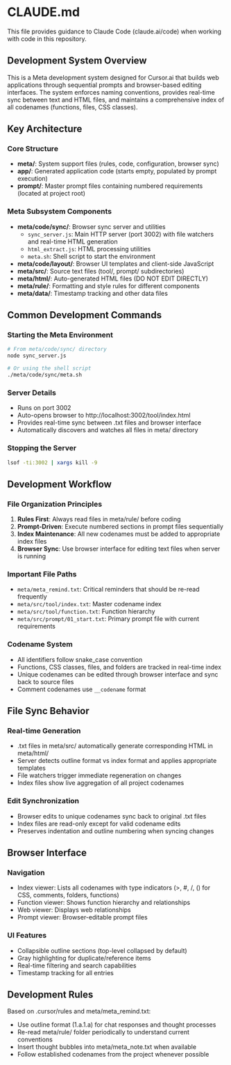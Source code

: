 # CLAUDE.md

This file provides guidance to Claude Code (claude.ai/code) when working with code in this repository.

## Development System Overview

This is a Meta development system designed for Cursor.ai that builds web applications through sequential prompts and browser-based editing interfaces. The system enforces naming conventions, provides real-time sync between text and HTML files, and maintains a comprehensive index of all codenames (functions, files, CSS classes).

## Key Architecture

### Core Structure
- **meta/**: System support files (rules, code, configuration, browser sync)
- **app/**: Generated application code (starts empty, populated by prompt execution)
- **prompt/**: Master prompt files containing numbered requirements (located at project root)

### Meta Subsystem Components
- **meta/code/sync/**: Browser sync server and utilities
  - `sync_server.js`: Main HTTP server (port 3002) with file watchers and real-time HTML generation
  - `html_extract.js`: HTML processing utilities  
  - `meta.sh`: Shell script to start the environment
- **meta/code/layout/**: Browser UI templates and client-side JavaScript
- **meta/src/**: Source text files (tool/, prompt/ subdirectories)
- **meta/html/**: Auto-generated HTML files (DO NOT EDIT DIRECTLY)
- **meta/rule/**: Formatting and style rules for different components
- **meta/data/**: Timestamp tracking and other data files

## Common Development Commands

### Starting the Meta Environment
```bash
# From meta/code/sync/ directory
node sync_server.js

# Or using the shell script
./meta/code/sync/meta.sh
```

### Server Details
- Runs on port 3002
- Auto-opens browser to http://localhost:3002/tool/index.html
- Provides real-time sync between .txt files and browser interface
- Automatically discovers and watches all files in meta/ directory

### Stopping the Server
```bash
lsof -ti:3002 | xargs kill -9
```

## Development Workflow

### File Organization Principles
1. **Rules First**: Always read files in meta/rule/ before coding
2. **Prompt-Driven**: Execute numbered sections in prompt files sequentially  
3. **Index Maintenance**: All new codenames must be added to appropriate index files
4. **Browser Sync**: Use browser interface for editing text files when server is running

### Important File Paths
- `meta/meta_remind.txt`: Critical reminders that should be re-read frequently
- `meta/src/tool/index.txt`: Master codename index
- `meta/src/tool/function.txt`: Function hierarchy
- `meta/src/prompt/01_start.txt`: Primary prompt file with current requirements

### Codename System
- All identifiers follow snake_case convention
- Functions, CSS classes, files, and folders are tracked in real-time index
- Unique codenames can be edited through browser interface and sync back to source files
- Comment codenames use `__codename` format

## File Sync Behavior

### Real-time Generation
- .txt files in meta/src/ automatically generate corresponding HTML in meta/html/
- Server detects outline format vs index format and applies appropriate templates
- File watchers trigger immediate regeneration on changes
- Index files show live aggregation of all project codenames

### Edit Synchronization  
- Browser edits to unique codenames sync back to original .txt files
- Index files are read-only except for valid codename edits
- Preserves indentation and outline numbering when syncing changes

## Browser Interface

### Navigation
- Index viewer: Lists all codenames with type indicators (>, #, /, () for CSS, comments, folders, functions)
- Function viewer: Shows function hierarchy and relationships
- Web viewer: Displays web relationships  
- Prompt viewer: Browser-editable prompt files

### UI Features
- Collapsible outline sections (top-level collapsed by default)
- Gray highlighting for duplicate/reference items
- Real-time filtering and search capabilities
- Timestamp tracking for all entries

## Development Rules

Based on .cursor/rules and meta/meta_remind.txt:
- Use outline format (1.a.1.a) for chat responses and thought processes
- Re-read meta/rule/ folder periodically to understand current conventions
- Insert thought bubbles into meta/meta_note.txt when available
- Follow established codenames from the project whenever possible